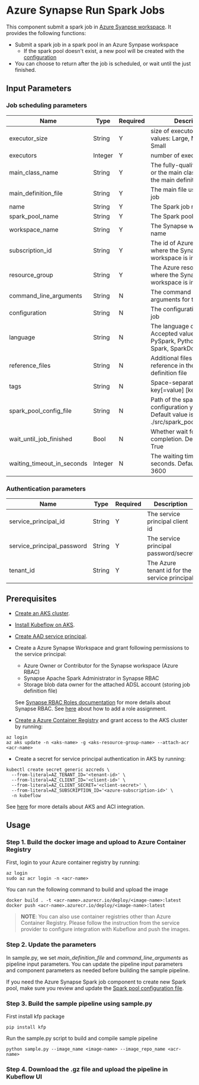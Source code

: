 # Azure Synapse Run Spark Jobs

This component submit a spark job in [Azure Syanpse workspace](https://docs.microsoft.com/en-us/azure/synapse-analytics/). It provides the following functions:

- Submit a spark job in a spark pool in an Azure Synpase workspace
  - If the spark pool doesn't exist, a new pool will be created with the [configuration](./src/spark_pool_config.yaml)
- You can choose to return after the job is scheduled, or wait until the just finished.

## Input Parameters
### Job scheduling parameters
| Name | Type | Required | Description |
| -------------------------- | ------ | -------- | ----------------------------------------|
| executor_size | String | Y | size of executors. Accepted values: Large, Medium, Small |
| executors | Integer | Y | number of executors |
| main_class_name | String | Y | The fully-qualified identifier or the main class that is in the main definition file |
| main_definition_file | String | Y | The main file used for the job |
| name | String | Y | The Spark job name |
| spark_pool_name | String | Y | The Spark pool name |
| workspace_name | String | Y | The Synapse workspace name |
| subscription_id | String | Y | The id of Azure subscription where the Synapse workspace is in |
| resource_group | String | Y | The Azure resource group where the Synapse workspace is in |
| command_line_arguments | String | N | The command line arguments for the job |
| configuration | String | N | The configuration of Spark job |
| language | String | N | The language of Spark job. Accepted values: CSharp, PySpark, Python, Scala, Spark, SparkDotNet |
| reference_files | String | N | Additional files used for reference in the main definition file |
| tags | String | N | Space-separated tags: key[=value] [key[=value] ...] |
| spark_pool_config_file | String | N | Path of the spark pool configuration yaml file. Default value is ./src/spark_pool_config.yaml |
| wait_until_job_finished | Bool | N | Whether wait for the job completion. Default value is True |
| waiting_timeout_in_seconds | Integer | N | The waiting timeout in seconds. Default value is 3600 |

### Authentication parameters
| Name | Type | Required | Description |
| -------------------------- | ------ | -------- | ----------------------------------------|
| service_principal_id | String | Y | The service principal client id |
| service_principal_password | String | Y | The service principal password/secret |
| tenant_id | String | Y | The Azure tenant id for the service principal |

## Prerequisites
- [Create an AKS cluster](https://docs.microsoft.com/en-us/azure/aks/kubernetes-walkthrough-portal).
- [Install Kubeflow on AKS](https://www.kubeflow.org/docs/azure/).
- [Create AAD service principal](https://docs.microsoft.com/cli/azure/create-an-azure-service-principal-azure-cli#password-based-authentication).
- Create a Azure Synapse Workspace and grant following permissions to the service principal:
  - Azure Owner or Contributor for the Synapse workspace (Azure RBAC)
  - Synapse Apache Spark Administrator in Synapse RBAC
  - Storage blob data owner for the attached ADSL account (storing job 
  definition file)

  See [Synapse RBAC Roles documentation](https://docs.microsoft.com/en-us/azure/synapse-analytics/security/synapse-workspace-understand-what-role-you-need) for more details about Synapse RBAC. See [here](https://docs.microsoft.com/azure/role-based-access-control/role-assignments-cli#step-4-add-role-assignment) about how to add a role assignment.
- [Create a Azure Container Registry](https://docs.microsoft.com/en-us/azure/container-registry/container-registry-get-started-portal) and grant access to the AKS cluster by running:
```shell
az login
az aks update -n <aks-name> -g <aks-resource-group-name> --attach-acr <acr-name>
```
- Create a secret for service principal authentication in AKS by running:
```shell
kubectl create secret generic azcreds \
  --from-literal=AZ_TENANT_ID='<tenant-id>' \
  --from-literal=AZ_CLIENT_ID='<client-id>' \
  --from-literal=AZ_CLIENT_SECRET='<client-secret>' \
  --from-literal=AZ_SUBSCRIPTION_ID='<azure-subscription-id>' \
  -n kubeflow
```
  See [here](https://docs.microsoft.com/azure/aks/cluster-container-registry-integration) for more details about AKS and ACI integration.

## Usage
### Step 1. Build the docker image and upload to Azure Container Registry
First, login to your Azure container registry by running:
```shell
az login
sudo az acr login -n <acr-name>
``` 
You can run the following command to build and upload the image
```shell
docker build . -t <acr-name>.azurecr.io/deploy/<image-name>:latest
docker push <acr-name>.azurecr.io/deploy/<image-name>:latest
``` 

> **NOTE**: You can also use container registries other than Azure Container Registry. Please follow the instruction from the service provider to configure integration with Kubeflow and push the images.

### Step 2. Update the parameters
In sample.py, we set *main_definition_file* and *command_line_arguments* as pipeline input parameters. You can update the pipeline input parameters and component parameters as needed before building the sample pipeline.

If you need the Azure Synapse Spark job component to create new Spark pool, make sure you review and update the [Spark pool configuration file](./src/spark_pool_config.yaml). 

### Step 3. Build the sample pipeline using sample.py
First install kfp package
```shell
pip install kfp
```

Run the sample.py script to build and compile sample pipeline
```shell
python sample.py --image_name <image-name> --image_repo_name <acr-name>
```

### Step 4. Download the .gz file and upload the pipeline in Kubeflow UI